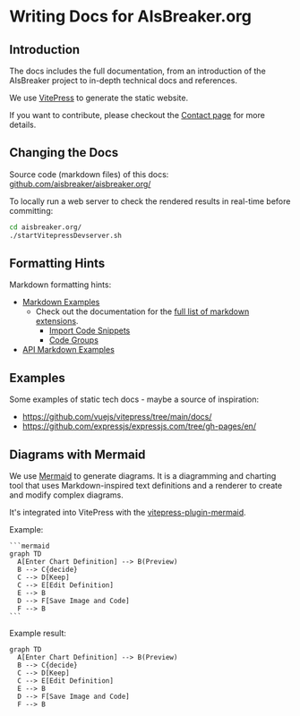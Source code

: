 # Writing Docs for AIsBreaker.org


## Introduction
The docs includes the full documentation, from an introduction of the AIsBreaker project to in-depth technical docs and references.

We use [VitePress](https://vitepress.dev/) to generate the static website.

If you want to contribute, please checkout the [Contact page](/contact) for more details.


## Changing the Docs
Source code (markdown files) of this docs: [github.com/aisbreaker/aisbreaker.org/](https://github.com/aisbreaker/aisbreaker.org/)

To locally run a web server to check the rendered results in real-time before committing:
```bash
cd aisbreaker.org/
./startVitepressDevserver.sh
```


## Formatting Hints
Markdown formatting hints:
- [Markdown Examples](./markdown-examples)
  - Check out the documentation for the [full list of markdown extensions](https://vitepress.dev/guide/markdown).
    - [Import Code Snippets](https://vitepress.dev/guide/markdown#import-code-snippets)
    - [Code Groups](https://vitepress.dev/guide/markdown#code-groups)
- [API Markdown Examples](./api-examples)


## Examples
Some examples of static tech docs - maybe a source of inspiration:
- https://github.com/vuejs/vitepress/tree/main/docs/
- https://github.com/expressjs/expressjs.com/tree/gh-pages/en/


## Diagrams with Mermaid
We use [Mermaid](https://mermaid.js.org/intro/) to generate diagrams. It is a diagramming and charting tool that uses Markdown-inspired text definitions and a renderer to create and modify complex diagrams.

It's integrated into VitePress with the [vitepress-plugin-mermaid](https://github.com/emersonbottero/vitepress-plugin-mermaid).

Example:

    ```mermaid
    graph TD
      A[Enter Chart Definition] --> B(Preview)
      B --> C{decide}
      C --> D[Keep]
      C --> E[Edit Definition]
      E --> B
      D --> F[Save Image and Code]
      F --> B
    ```

Example result:

```mermaid
graph TD
  A[Enter Chart Definition] --> B(Preview)
  B --> C{decide}
  C --> D[Keep]
  C --> E[Edit Definition]
  E --> B
  D --> F[Save Image and Code]
  F --> B
```


